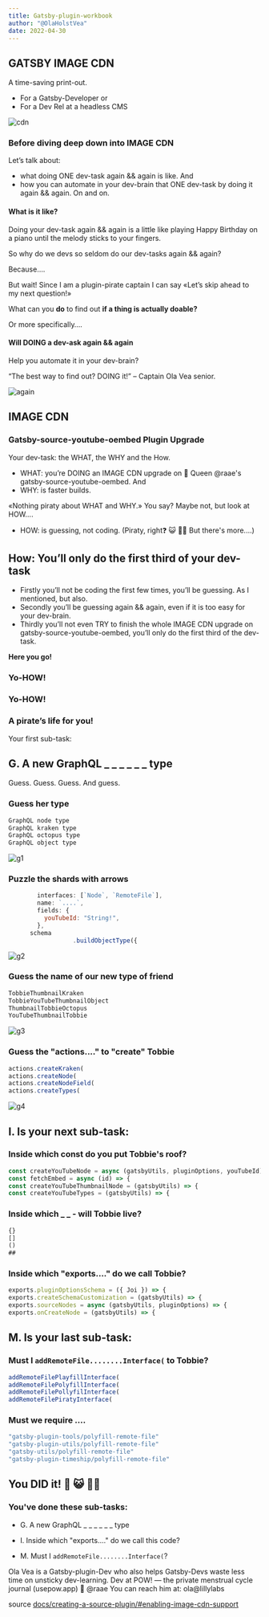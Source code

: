 ```yaml
---
title: Gatsby-plugin-workbook
author: "@OlaHolstVea"
date: 2022-04-30
---
```


## GATSBY IMAGE CDN

A time-saving print-out.

- For a Gatsby-Developer or
- For a Dev Rel at a headless CMS

![cdn](./cdn.jpg)



### Before diving deep down into IMAGE CDN
Let’s talk about:
- what doing ONE dev-task again && again is like. And
- how you can automate in your dev-brain that ONE dev-task by doing it again && again. On and on.


#### What is it like?
Doing your dev-task again && again is a little like playing Happy Birthday on a piano until the melody sticks to your fingers.

So why do we devs so seldom do our dev-tasks again && again?

Because….

But wait! Since I am a plugin-pirate captain I can say «Let’s skip ahead to my next question!»

What can you **do** to find out **if a thing is actually doable?**

Or more specifically….


#### Will DOING a dev-ask again && again

Help you automate it in your dev-brain?

“The best way to find out? DOING it!”  – Captain Ola Vea senior.

![again](./again.jpg)


## IMAGE CDN

### Gatsby-source-youtube-oembed Plugin Upgrade

Your dev-task: the WHAT, the WHY and the How.

- WHAT: you’re DOING an IMAGE CDN upgrade on 👑 Queen @raae's gatsby-source-youtube-oembed. And
- WHY: is faster builds.

«Nothing piraty about WHAT and WHY.» You say? Maybe not, but look at HOW....

- HOW: is guessing, not coding. (Piraty, right❓ 😺 🏴‍☠️ But there's more....)

## How: You’ll only do the first third of your dev-task

- Firstly you’ll not be coding the first few times, you’ll be guessing. As I mentioned, but also.
- Secondly you’ll be guessing again && again, even if it is too easy for your dev-brain.
- Thirdly you’ll not even TRY to finish the whole IMAGE CDN upgrade on gatsby-source-youtube-oembed, you’ll only do the first third of the dev-task.

**Here you go!**

### Yo-HOW!
### Yo-HOW!
### A pirate’s life for you!

Your first sub-task:

## G. A new GraphQL _ _ _ _ _ _ type

Guess. Guess. Guess. And guess.

### Guess her type

```js
GraphQL node type
GraphQL kraken type
GraphQL octopus type
GraphQL object type
```

![g1](./g1.jpg)


### Puzzle the shards with arrows

```js
        interfaces: [`Node`, `RemoteFile`],
        name: `....`,
        fields: {
          youTubeId: "String!",
        },
      schema
                  .buildObjectType({
```

![g2](./g2.jpg)


### Guess the name of our new type of friend

```js
TobbieThumbnailKraken
TobbieYouTubeThumbnailObject
ThumbnailTobbieOctopus
YouTubeThumbnailTobbie
```

![g3](./g3.jpg)


### Guess the "actions...." to "create" Tobbie

```js
actions.createKraken(
actions.createNode(
actions.createNodeField(
actions.createTypes(
```

![g4](./g4.jpg)


## I. Is your next sub-task:

### Inside which const do you put Tobbie's roof?

```js
const createYouTubeNode = async (gatsbyUtils, pluginOptions, youTubeId) => {
const fetchEmbed = async (id) => {
const createYouTubeThumbnailNode = (gatsbyUtils) => {
const createYouTubeTypes = (gatsbyUtils) => {
```

### Inside which _ _ - will Tobbie live?

```js
{}
[]
()
##
```

### Inside which "exports...." do we call Tobbie?

```js
exports.pluginOptionsSchema = ({ Joi }) => {
exports.createSchemaCustomization = (gatsbyUtils) => {
exports.sourceNodes = async (gatsbyUtils, pluginOptions) => {
exports.onCreateNode = (gatsbyUtils) => {
```


## M. Is your last sub-task:

### Must I `addRemoteFile........Interface(` to Tobbie?

```js
addRemoteFilePlayfillInterface(
addRemoteFilePolyfillInterface(
addRemoteFilePollyfilInterface(
addRemoteFilePiratyInterface(
```

### Must we require ….

```js
"gatsby-plugin-tools/polyfill-remote-file"
"gatsby-plugin-utils/polyfill-remote-file"
"gatsby-utils/polyfill-remote-file"
"gatsby-plugin-timeship/polyfill-remote-file"
```
## You DID it! 💪 😺 🏴‍☠️

### You've done these sub-tasks:

- G. A new GraphQL _ _ _ _ _ _ type

- I. Inside which "exports...." do we call this code?

- M. Must I `addRemoteFile........Interface(`?


Ola Vea is a Gatsby-plugin-Dev who also helps Gatsby-Devs waste less time on unsticky dev-learning. Dev at POW! — the private menstrual cycle journal (usepow.app) 👑 @raae You can reach him at: ola@lillylabs

source [docs/creating-a-source-plugin/#enabling-image-cdn-support](https://www.gatsbyjs.com/docs/how-to/plugins-and-themes/creating-a-source-plugin/#enabling-image-cdn-support)

